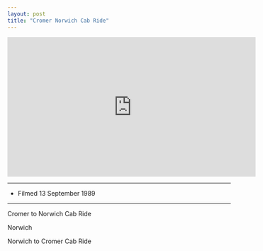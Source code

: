 ```yaml
---
layout: post
title: "Cromer Norwich Cab Ride"
---
```


<iframe width="560" height="315" src="https://www.youtube.com/embed/-IqDL3WAhIs" title="Cromer Norwich Cab Ride" frameBorder="0" allow="accelerometer; autoplay; clipboard-write; encrypted-media; gyroscope; picture-in-picture; web-share" allowFullScreen></iframe>

---

- Filmed 13 September 1989

---

Cromer to Norwich Cab Ride

Norwich

Norwich to Cromer Cab Ride
